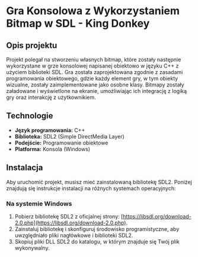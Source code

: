 # Gra Konsolowa z Wykorzystaniem Bitmap w SDL - King Donkey

## Opis projektu

Projekt polegał na stworzeniu własnych bitmap, które zostały następnie wykorzystane w grze konsolowej napisanej obiektowo w języku C++ z użyciem biblioteki SDL. Gra została zaprojektowana zgodnie z zasadami programowania obiektowego, gdzie każdy element gry, w tym obiekty wizualne, zostały zaimplementowane jako osobne klasy. Bitmapy zostały załadowane i wyświetlone na ekranie, umożliwiając ich integrację z logiką gry oraz interakcję z użytkownikiem.

## Technologie

- **Język programowania:** C++
- **Biblioteka:** SDL2 (Simple DirectMedia Layer)
- **Podejście:** Programowanie obiektowe
- **Platforma:** Konsola (Windows)

## Instalacja

Aby uruchomić projekt, musisz mieć zainstalowaną bibliotekę SDL2. Poniżej znajdują się instrukcje instalacji na różnych systemach operacyjnych:

### Na systemie Windows

1. Pobierz bibliotekę SDL2 z oficjalnej strony: [https://libsdl.org/download-2.0.php](https://libsdl.org/download-2.0.php).
2. Zainstaluj bibliotekę i skonfiguruj środowisko programistyczne, aby uwzględniało pliki nagłówkowe i biblioteki SDL2.
3. Skopiuj pliki DLL SDL2 do katalogu, w którym znajduje się Twój plik wykonywalny.
